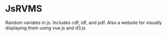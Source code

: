# JsRVMS
Random variates in js. Includes cdf, idf, and pdf. Also a website for visually displaying them using vue.js and d3.js
